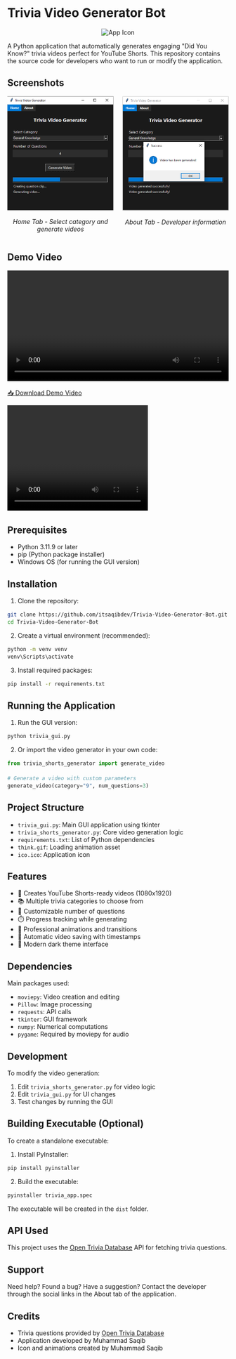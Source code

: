 # Trivia Video Generator Bot

<p align="center">
  <img src="https://raw.githubusercontent.com/itsaqibdev/Trivia-Video-Generator-Bot/main/ico.ico" alt="App Icon" width="128" height="128">
</p>

A Python application that automatically generates engaging "Did You Know?" trivia videos perfect for YouTube Shorts. This repository contains the source code for developers who want to run or modify the application.

## Screenshots

<div style="display: flex; justify-content: space-between; margin-bottom: 20px;">
  <div style="flex: 1; margin-right: 10px;">
    <img src="https://raw.githubusercontent.com/itsaqibdev/Trivia-Video-Generator-Bot/main/1.PNG" alt="Home Tab" width="400">
    <p align="center"><em>Home Tab - Select category and generate videos</em></p>
  </div>
  <div style="flex: 1; margin-left: 10px;">
    <img src="https://raw.githubusercontent.com/itsaqibdev/Trivia-Video-Generator-Bot/main/2.PNG" alt="About Tab" width="400">
    <p align="center"><em>About Tab - Developer information</em></p>
  </div>
</div>

## Demo Video

<video width="100%" controls>
  <source src="https://raw.githubusercontent.com/itsaqibdev/Trivia-Video-Generator-Bot/main/trivia_video_20241128_202547.mp4" type="video/mp4">
  Your browser does not support the video tag.
</video>

[📥 Download Demo Video](https://raw.githubusercontent.com/itsaqibdev/Trivia-Video-Generator-Bot/main/trivia_video_20241128_202547.mp4)

<video width="320" height="240" controls>
  <source src="https://raw.githubusercontent.com/itsaqibdev/Trivia-Video-Generator-Bot/main/trivia_video_20241128_202547.mp4" type="video/mp4">
</video>

## Prerequisites

- Python 3.11.9 or later
- pip (Python package installer)
- Windows OS (for running the GUI version)

## Installation

1. Clone the repository:
```bash
git clone https://github.com/itsaqibdev/Trivia-Video-Generator-Bot.git
cd Trivia-Video-Generator-Bot
```

2. Create a virtual environment (recommended):
```bash
python -m venv venv
venv\Scripts\activate
```

3. Install required packages:
```bash
pip install -r requirements.txt
```

## Running the Application

1. Run the GUI version:
```bash
python trivia_gui.py
```

2. Or import the video generator in your own code:
```python
from trivia_shorts_generator import generate_video

# Generate a video with custom parameters
generate_video(category="9", num_questions=3)
```

## Project Structure

- `trivia_gui.py`: Main GUI application using tkinter
- `trivia_shorts_generator.py`: Core video generation logic
- `requirements.txt`: List of Python dependencies
- `think.gif`: Loading animation asset
- `ico.ico`: Application icon

## Features

- 🎥 Creates YouTube Shorts-ready videos (1080x1920)
- 📚 Multiple trivia categories to choose from
- 🎯 Customizable number of questions
- ⏱️ Progress tracking while generating
- 🎨 Professional animations and transitions
- 💾 Automatic video saving with timestamps
- 🌙 Modern dark theme interface

## Dependencies

Main packages used:
- `moviepy`: Video creation and editing
- `Pillow`: Image processing
- `requests`: API calls
- `tkinter`: GUI framework
- `numpy`: Numerical computations
- `pygame`: Required by moviepy for audio

## Development

To modify the video generation:
1. Edit `trivia_shorts_generator.py` for video logic
2. Edit `trivia_gui.py` for UI changes
3. Test changes by running the GUI

## Building Executable (Optional)

To create a standalone executable:

1. Install PyInstaller:
```bash
pip install pyinstaller
```

2. Build the executable:
```bash
pyinstaller trivia_app.spec
```

The executable will be created in the `dist` folder.

## API Used

This project uses the [Open Trivia Database](https://opentdb.com/) API for fetching trivia questions.

## Support

Need help? Found a bug? Have a suggestion? Contact the developer through the social links in the About tab of the application.

## Credits

- Trivia questions provided by [Open Trivia Database](https://opentdb.com/)
- Application developed by Muhammad Saqib
- Icon and animations created by Muhammad Saqib

